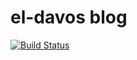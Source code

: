 # el-davos blog

[![Build Status](https://travis-ci.org/el-davo/blog-frontend.svg?branch=master)](https://travis-ci.org/el-davo/blog-frontend)